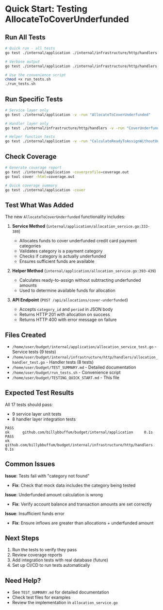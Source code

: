 # Quick Start: Testing AllocateToCoverUnderfunded

## Run All Tests

```bash
# Quick run - all tests
go test ./internal/application ./internal/infrastructure/http/handlers

# Verbose output
go test ./internal/application ./internal/infrastructure/http/handlers -v

# Use the convenience script
chmod +x run_tests.sh
./run_tests.sh
```

## Run Specific Tests

```bash
# Service layer only
go test ./internal/application -v -run "AllocateToCoverUnderfunded"

# Handler layer only
go test ./internal/infrastructure/http/handlers -v -run "CoverUnderfunded"

# Helper function tests
go test ./internal/application -v -run "CalculateReadyToAssignWithoutUnderfunded"
```

## Check Coverage

```bash
# Generate coverage report
go test ./internal/application -coverprofile=coverage.out
go tool cover -html=coverage.out

# Quick coverage summary
go test ./internal/application -cover
```

## Test What Was Added

The new `AllocateToCoverUnderfunded` functionality includes:

1. **Service Method** (`internal/application/allocation_service.go:333-389`)
   - Allocates funds to cover underfunded credit card payment categories
   - Validates category is a payment category
   - Checks if category is actually underfunded
   - Ensures sufficient funds are available

2. **Helper Method** (`internal/application/allocation_service.go:393-439`)
   - Calculates ready-to-assign without subtracting underfunded amounts
   - Used to determine available funds for allocation

3. **API Endpoint** (`POST /api/allocations/cover-underfunded`)
   - Accepts `category_id` and `period` in JSON body
   - Returns HTTP 201 with allocation on success
   - Returns HTTP 400 with error message on failure

## Files Created

- `/home/user/budget/internal/application/allocation_service_test.go` - Service tests (9 tests)
- `/home/user/budget/internal/infrastructure/http/handlers/allocation_handler_test.go` - Handler tests (8 tests)
- `/home/user/budget/TEST_SUMMARY.md` - Detailed documentation
- `/home/user/budget/run_tests.sh` - Convenience script
- `/home/user/budget/TESTING_QUICK_START.md` - This file

## Expected Test Results

All 17 tests should pass:
- 9 service layer unit tests
- 8 handler layer integration tests

```
PASS
ok      github.com/billybbuffum/budget/internal/application     0.1s
PASS
ok      github.com/billybbuffum/budget/internal/infrastructure/http/handlers     0.1s
```

## Common Issues

**Issue**: Tests fail with "category not found"
- **Fix**: Check that mock data includes the category being tested

**Issue**: Underfunded amount calculation is wrong
- **Fix**: Verify account balance and transaction amounts are set correctly

**Issue**: Insufficient funds error
- **Fix**: Ensure inflows are greater than allocations + underfunded amount

## Next Steps

1. Run the tests to verify they pass
2. Review coverage reports
3. Add integration tests with real database (future)
4. Set up CI/CD to run tests automatically

## Need Help?

- See `TEST_SUMMARY.md` for detailed documentation
- Check test files for examples
- Review the implementation in `allocation_service.go`
